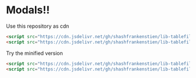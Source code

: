 # Modals!!

Use this repository as cdn

```html
<script src="https://cdn.jsdelivr.net/gh/shashfrankenstien/lib-tablefilterjs/lib-tablefilter.js"></script>
<script src="https://cdn.jsdelivr.net/gh/shashfrankenstien/lib-tablefilterjs@v0.0.1/lib-tablefilter.js"></script>
```

Try the minified version
```html
<script src="https://cdn.jsdelivr.net/gh/shashfrankenstien/lib-tablefilterjs/lib-tablefilter.min.js"></script>
<script src="https://cdn.jsdelivr.net/gh/shashfrankenstien/lib-tablefilterjs@v0.0.1/lib-tablefilter.min.js"></script>
```
